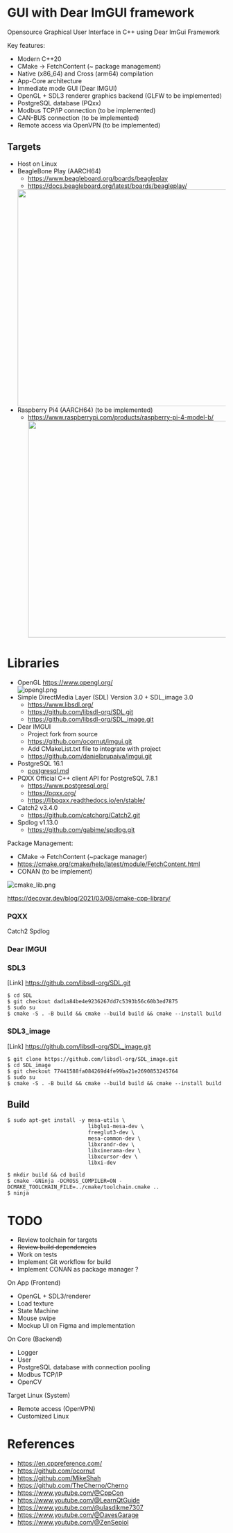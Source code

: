 # GUI with Dear ImGUI framework

Opensource Graphical User Interface in C++ using Dear ImGui Framework

Key features:
- Modern C++20 
- CMake -> FetchContent (~ package management)
- Native (x86_64) and Cross (arm64) compilation
- App-Core architecture
- Immediate mode GUI (Dear IMGUI)
- OpenGL + SDL3 renderer graphics backend (GLFW to be implemented)
- PostgreSQL database (PQxx)
- Modbus TCP/IP connection (to be implemented)
- CAN-BUS connection (to be implemented)
- Remote access via OpenVPN (to be implemented)

## Targets

- Host on Linux
- BeagleBone Play (AARCH64)
  - https://www.beagleboard.org/boards/beagleplay
  - https://docs.beagleboard.org/latest/boards/beagleplay/
  <img src="./resources/beagleplay.png" width="500" >
- Raspberry Pi4 (AARCH64) (to be implemented)
  - https://www.raspberrypi.com/products/raspberry-pi-4-model-b/
    <img src="./resources/raspberry.png" width="500" >
# Libraries
  - OpenGL https://www.opengl.org/  
![opengl.png](resources%2Fopengl.png)
  - Simple DirectMedia Layer (SDL) Version 3.0 + SDL_image 3.0
    - https://www.libsdl.org/
    - https://github.com/libsdl-org/SDL.git
    - https://github.com/libsdl-org/SDL_image.git
- Dear IMGUI 
  - Project fork from source
  - https://github.com/ocornut/imgui.git
  - Add CMakeList.txt file to integrate with project
  - https://github.com/danielbrupaiva/imgui.git 
- PostgreSQL 16.1
  - [postgresql.md](Database/postgresql.md)
- PQXX Official C++ client API for PostgreSQL 7.8.1
  - https://www.postgresql.org/
  - https://pqxx.org/
  - https://libpqxx.readthedocs.io/en/stable/
- Catch2 v3.4.0
  - https://github.com/catchorg/Catch2.git
- Spdlog v1.13.0
  - https://github.com/gabime/spdlog.git

Package Management:

- CMake -> FetchContent (~package manager)
- https://cmake.org/cmake/help/latest/module/FetchContent.html
- CONAN (to be implement)

![cmake_lib.png](resources%2Fcmake_lib.png)

https://decovar.dev/blog/2021/03/08/cmake-cpp-library/

### PQXX 


Catch2
Spdlog

### Dear IMGUI


### SDL3

[Link] https://github.com/libsdl-org/SDL.git

    $ cd SDL
    $ git checkout dad1a84be4e9236267dd7c5393b56c60b3ed7875
    $ sudo su
    $ cmake -S . -B build && cmake --build build && cmake --install build

### SDL3_image

[Link] https://github.com/libsdl-org/SDL_image.git

    $ git clone https://github.com/libsdl-org/SDL_image.git
    $ cd SDL_image
    $ git checkout 77441588fa084269d4fe99ba21e2690853245764
    $ sudo su
    $ cmake -S . -B build && cmake --build build && cmake --install build


## Build

    $ sudo apt-get install -y mesa-utils \
                              libglu1-mesa-dev \
                              freeglut3-dev \
                              mesa-common-dev \
                              libxrandr-dev \
                              libxinerama-dev \
                              libxcursor-dev \
                              libxi-dev
    
    $ mkdir build && cd build
    $ cmake -GNinja -DCROSS_COMPILER=ON -DCMAKE_TOOLCHAIN_FILE=../cmake/toolchain.cmake ..
    $ ninja

# TODO

- Review toolchain for targets
- ~~Review build dependencies~~
- Work on tests
- Implement Git workflow for build
- Implement CONAN as package manager ? 

On App (Frontend)
- OpenGL + SDL3/renderer
- Load texture
- State Machine
- Mouse swipe
- Mockup UI on Figma and implementation

On Core (Backend)
- Logger
- User
- PostgreSQL database with connection pooling
- Modbus TCP/IP
- OpenCV

Target Linux (System)
- Remote access (OpenVPN)
- Customized Linux


# References

  - https://en.cppreference.com/
  - https://github.com/ocornut
  - https://github.com/MikeShah
  - https://github.com/TheCherno/Cherno
  - https://www.youtube.com/@CppCon
  - https://www.youtube.com/@LearnQtGuide
  - https://www.youtube.com/@ulasdikme7307
  - https://www.youtube.com/@DavesGarage
  - https://www.youtube.com/@ZenSepiol